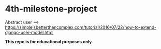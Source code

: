 # 4th-milestone-project


Abstract user ==> https://simpleisbetterthancomplex.com/tutorial/2016/07/22/how-to-extend-django-user-model.html

**This repo is for educational purposes only.**

